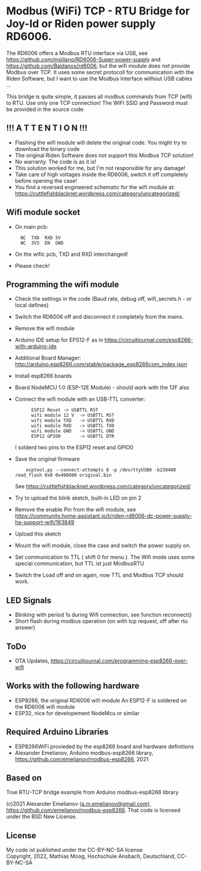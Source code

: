 # Modbus (WiFi) TCP - RTU Bridge for Joy-Id or Riden power supply RD6006.

The RD6006 offers a Modbus RTU interface via USB, see https://github.com/msillano/RD6006-Super-power-supply and
https://github.com/Baldanos/rd6006, but the wifi module does not provide Modbus over TCP. It uses some secret 
protocoll for communication with the Riden Software, but I want to use the Modbus Interface without USB cables ...

This bridge is quite simple, it passes all modbus commands from TCP (wifi) to RTU. Use only one TCP connection! 
The WIFI SSID and Password must be provided in the source code.

##  !!! A T T E N T I O N !!!    

- Flashing the wifi module will delete the original code. You might try to download the binary code
- The original Riden Software does not support this Modbus TCP solution! 
- No warranty. The code is as it is!
- This solution worked for me, but I'm not responsible for any damage!
- Take care of high voltages inside the RD6006, switch it off completely before opening the case!
- You find a reversed engineered schematic for the wifi module at: https://cuttlefishblacknet.wordpress.com/category/uncategorized/   
  
## Wifi module socket

- On main pcb:

        NC  TXD  RXD 5V
        NC  3V3  EN  GND
    
- On the wific pcb, TXD and RXD interchanged!       
- Please check!   
  
## Programming the wifi module

- Check the settings in the code (Baud rate, debug off, wifi_secrets.h - or local defines)
- Switch the RD6006 off and disconnect it completely from the mains.
- Remove the wifi module
- Arduino IDE setup for EPS12-F as in https://circuitjournal.com/esp8266-with-arduino-ide
- Additional Board Manager:  http://arduino.esp8266.com/stable/package_esp8266com_index.json
- Install esp8266 boards
- Board NodeMCU 1.0 (ESP-12E Module) - should work with the 12F also
- Connect the wifi module with an USB-TTL converter:

            ESP12 Reset -> USBTTL RST
            wifi module 12 V  -> USBTTL RST
            wifi module TXD   -> USBTTL RXD
            wifi module RXD   -> USBTTL TXD
            wifi module GND   -> USBTTL GND
            ESP12 GPIO0       -> USBTTL DTR
        
  I solderd two pins to the ESP12 reset and GPIO0 
    
- Save the original firmware

          esptool.py --connect-attempts 0 -p /dev/ttyUSB0 -b230400 read_flash 0x0 0x400000 original.bin
          
  See https://cuttlefishblacknet.wordpress.com/category/uncategorized/     
- Try to upload the blink sketch, built-in LED on pin 2        
- Remove the enable Pin from the wifi module, see https://community.home-assistant.io/t/riden-rd6006-dc-power-supply-ha-support-wifi/163849
- Upload this sketch
- Mount the wifi module, close the case and switch the power supply on.
- Set communication to TTL ( shift 0 for menu ). The Wifi mode uses some special communication, but TTL ist just ModbusRTU
- Switch the Load off and on again, now TTL and Modbus TCP should work.
    
## LED Signals

- Blinking with period 1s during Wifi connection, see function reconnect()
- Short flash during modbus operation (on with tcp request, off after rtu answer)

## ToDo

- OTA Updates, https://circuitjournal.com/programming-esp8266-over-wifi

## Works with the following hardware
- ESP8266, the original RD6006 wifi module
       An ESP12-F is soldered on the RD6006 wifi module
- ESP32, nice for developement
       NodeMcu or similar

## Required Arduino Libraries

- ESP8266WiFi provieded by the esp8266 board and hardware definitions 
- Alexander Emelianov, Arduino modbus-esp8266 library, https://github.com/emelianov/modbus-esp8266, 2021

## Based on

True RTU-TCP bridge example from Arduino modbus-esp8266 library


(c)2021 Alexander Emelianov (a.m.emelianov@gmail.com), https://github.com/emelianov/modbus-esp8266. That code is licensed under the BSD New License. 

## License
   
My code ist published under the  CC-BY-NC-SA license   
Copyright, 2022, Mathias Moog, Hochschule Ansbach, Deutschland, CC-BY-NC-SA
